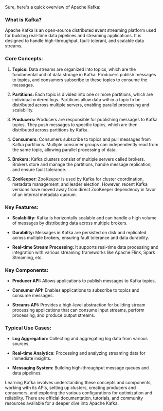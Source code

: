 Sure, here's a quick overview of Apache Kafka:

### What is Kafka?

Apache Kafka is an open-source distributed event streaming platform used for building real-time data pipelines and streaming applications. It is designed to handle high-throughput, fault-tolerant, and scalable data streams.

### Core Concepts:

1. **Topics:** Data streams are organized into topics, which are the fundamental unit of data storage in Kafka. Producers publish messages to topics, and consumers subscribe to these topics to consume the messages.

2. **Partitions:** Each topic is divided into one or more partitions, which are individual ordered logs. Partitions allow data within a topic to be distributed across multiple servers, enabling parallel processing and scalability.

3. **Producers:** Producers are responsible for publishing messages to Kafka topics. They push messages to specific topics, which are then distributed across partitions by Kafka.

4. **Consumers:** Consumers subscribe to topics and pull messages from Kafka partitions. Multiple consumer groups can independently read from the same topic, allowing parallel processing of data.

5. **Brokers:** Kafka clusters consist of multiple servers called brokers. Brokers store and manage the partitions, handle message replication, and ensure fault tolerance.

6. **ZooKeeper:** ZooKeeper is used by Kafka for cluster coordination, metadata management, and leader election. However, recent Kafka versions have moved away from direct ZooKeeper dependency in favor of an internal metadata quorum.

### Key Features:

- **Scalability:** Kafka is horizontally scalable and can handle a high volume of messages by distributing data across multiple brokers.
  
- **Durability:** Messages in Kafka are persisted on disk and replicated across multiple brokers, ensuring fault tolerance and data durability.

- **Real-time Stream Processing:** It supports real-time data processing and integration with various streaming frameworks like Apache Flink, Spark Streaming, etc.

### Key Components:

- **Producer API:** Allows applications to publish messages to Kafka topics.
  
- **Consumer API:** Enables applications to subscribe to topics and consume messages.
  
- **Streams API:** Provides a high-level abstraction for building stream processing applications that can consume input streams, perform processing, and produce output streams.

### Typical Use Cases:

- **Log Aggregation:** Collecting and aggregating log data from various sources.
  
- **Real-time Analytics:** Processing and analyzing streaming data for immediate insights.
  
- **Messaging System:** Building high-throughput message queues and data pipelines.

Learning Kafka involves understanding these concepts and components, working with its APIs, setting up clusters, creating producers and consumers, and exploring the various configurations for optimization and reliability. There are official documentation, tutorials, and community resources available for a deeper dive into Apache Kafka.
